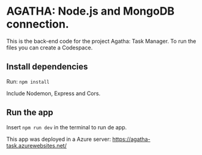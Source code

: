 # AGATHA: Node.js and MongoDB connection.
This is the back-end code for the project Agatha: Task Manager.
 To run the files you can create a Codespace.

## Install dependencies

Run: `npm install`

Include Nodemon, Express and Cors.

## Run the app

Insert `npm run dev` in the terminal to run de app.

This app was deployed in a Azure server: https://agatha-task.azurewebsites.net/